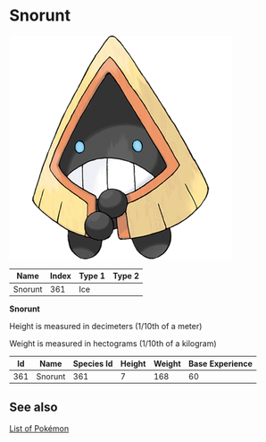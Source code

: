 # Snorunt


![Snorunt](images/361.png)

| **Name** | **Index** | **Type 1** | **Type 2** |
|----|----|----|----|
| Snorunt | 361 | Ice  |  |

**Snorunt** 


Height is measured in decimeters (1/10th of a meter)

Weight is measured in hectograms (1/10th of a kilogram)

| **Id** | **Name** | **Species Id** | **Height** | **Weight** | **Base Experience** |
|--------|----------|----------------|------------|------------|---------------------|
| 361 | Snorunt | 361 | 7 | 168 | 60 |


## See also

[List of Pokémon](../pokemon.md)
